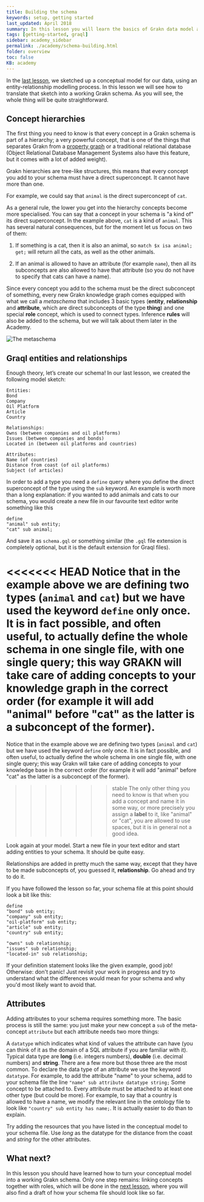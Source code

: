 ```yaml
---
title: Building the schema
keywords: setup, getting started
last_updated: April 2018
summary: In this lesson you will learn the basics of Grakn data model and start turning your conceptual model into a Grakn schema
tags: [getting-started, graql]
sidebar: academy_sidebar
permalink: ./academy/schema-building.html
folder: overview
toc: false
KB: academy
---
```

In the [last lesson](./conceptual-modeling-intro.html), we sketched up a conceptual model for our data, using an entity-relationship modelling process. In this lesson we will see how to translate that sketch into a working Grakn schema. As you will see, the whole thing will be quite straightforward.

## Concept hierarchies
The first thing you need to know is that every concept in a Grakn schema is part of a hierarchy; a very powerful concept, that is one of the things that separates Grakn from a [property graph](https://github.com/tinkerpop/gremlin/wiki/Defining-a-Property-Graph) or a traditional relational database (Object Relational Database Management Systems also have this feature, but it comes with a lot of added weight).

Grakn hierarchies are tree-like structures, this means that every concept you add to your schema must have a direct superconcept. It cannot have more than one.

For example, we could say that `animal` is the direct superconcept of `cat`.

As a general rule, the lower you get into the hierarchy concepts become more specialised. You can say that a concept in your schema is "a kind of" its direct superconcept. In the example above, `cat` is a kind of `animal`. This has several natural consequences, but for the moment let us focus on two of them:

  1. If something is a cat, then it is also an animal, so `match $x isa animal; get;` will return all the cats, as well as the other animals.

  1. If an animal is allowed to have an attribute (for example `name`), then all its subconcepts are also allowed to have that attribute (so you do not have to specify that cats can have a name).

Since every concept you add to the schema must be the direct subconcept of something, every new Grakn knowledge graph comes equipped with what we call a _metaschema_ that includes 3 basic types (**entity**, **relationship** and **attribute**, which are direct subconcepts of the type **thing**) and one special **role** concept, which is used to connect types. Inference **rules** will also be added to the schema, but we will talk about them later in the Academy.

  ![The metaschema](/images/academy/3-schema/meta-schema.png)

## Graql entities and relationships
Enough theory, let’s create our schema! In our last lesson, we created the following model sketch:

```
Entities:
Bond
Company
Oil Platform
Article
Country

Relationships:
Owns (between companies and oil platforms)
Issues (between companies and bonds)
Located in (between oil platforms and countries)

Attributes:
Name (of countries)
Distance from coast (of oil platforms)
Subject (of articles)
```

In order to add a type you need a `define` query where you define the direct superconcept of the type using the `sub` keyword. An example is worth more than a long explanation: if you wanted to add animals and cats to our schema, you would create a new file in our favourite text editor write something like this

```graql
define
"animal" sub entity;
"cat" sub animal;
```

And save it as `schema.gql` or something similar (the `.gql` file extension is completely optional, but it is the default extension for Graql files).

<<<<<<< HEAD
Notice that in the example above we are defining two types (`animal` and `cat`) but we have used the keyword `define` only once. It is in fact possible, and often useful, to actually define the whole schema in one single file, with one single query; this way GRAKN will take care of adding concepts to your knowledge graph in the correct order (for example it will add "animal" before "cat" as the latter is a subconcept of the former).
=======
Notice that in the example above we are defining two types (`animal` and `cat`) but we have used the keyword `define` only once. It is in fact possible, and often useful, to actually define the whole schema in one single file, with one single query; this way Grakn will take care of adding concepts to your knowledge base in the correct order (for example it will add "animal" before "cat" as the latter is a subconcept of the former).
>>>>>>> stable
The only other thing you need to know is that when you add a concept and name it in some way, or more precisely you assign a **label** to it, like "animal" or "cat", you are allowed to use spaces, but it is in general not a good idea.

Look again at your model. Start a new file in your text editor and start adding entities to your schema. It should be quite easy.

Relationships are added in pretty much the same way, except that they have to be made subconcepts of, you guessed it,  **relationship**. Go ahead and try to do it.

If you have followed the lesson so far, your schema file at this point should look a bit like this:

```graql
define
"bond" sub entity;
"company" sub entity;
"oil-platform" sub entity;
"article" sub entity;
"country" sub entity;

"owns" sub relationship;
"issues" sub relationship;
"located-in" sub relationship;
```

If your definition statement looks like the given example, good job! Otherwise: don't panic! Just revisit your work in progress and try to understand what the differences would mean for your schema and why you'd most likely want to avoid that.


## Attributes
Adding attributes to your schema requires something more. The basic process is still the same: you just make your new concept a `sub` of the meta-concept `attribute` but each attribute needs two more things:

A `datatype` which indicates what kind of values the attribute can have (you can think of it as the domain of a SQL attribute if you are familiar with it). Typical data type are **long** (i.e. integers numbers), **double** (i.e. decimal numbers) and **string**. There are a few more but those three are the most common. To declare the data type of an attribute we use the keyword `datatype`. For example, to add the attribute "name" to your schema, add to your schema file the line `"name" sub attribute datatype string;`
Some concept to be attached to. Every attribute must be attached to at least one other type (but could be more). For example, to say that a country is allowed to have a name, we modify the relevant line in the ontology file to look like `"country" sub entity has name;`. It is actually easier to do than to explain.

Try adding the resources that you have listed in the conceptual model to your schema file. Use _long_ as the datatype for the distance from the coast and _string_ for the other attributes.


## What next?
In this lesson you should have learned how to turn your conceptual model into a working Grakn schema. Only one step remains: linking concepts together with roles, which will be done in the [next lesson](./schema-building-continued.html), where you will also find a draft of how your schema file should look like so far.
